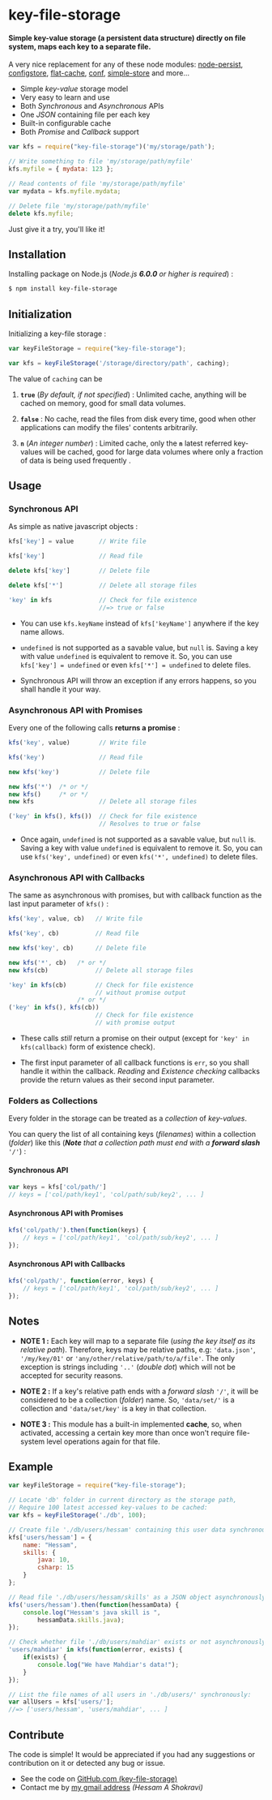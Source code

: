 # key-file-storage

#### Simple key-value storage (a persistent data structure) directly on file system, maps each key to a separate file.

A very nice replacement for any of these node modules: [node-persist](https://www.npmjs.com/package/node-persist), [configstore](https://www.npmjs.com/package/configstore), [flat-cache](https://www.npmjs.com/package/flat-cache), [conf](https://www.npmjs.com/package/conf), [simple-store](https://www.npmjs.com/package/simple-store) and more...

+ Simple *key-value* storage model
+ Very easy to learn and use
+ Both *Synchronous* and *Asynchronous* APIs
+ One *JSON* containing file per each key
+ Built-in configurable cache
+ Both *Promise* and *Callback* support

```javascript
var kfs = require("key-file-storage")('my/storage/path');

// Write something to file 'my/storage/path/myfile'
kfs.myfile = { mydata: 123 };

// Read contents of file 'my/storage/path/myfile'
var mydata = kfs.myfile.mydata;

// Delete file 'my/storage/path/myfile'
delete kfs.myfile;
```

Just give it a try, you'll like it!

## Installation

Installing package on Node.js (*Node.js **6.0.0** or higher is required*) :
```sh
$ npm install key-file-storage
```

## Initialization

Initializing a key-file storage :
```javascript
var keyFileStorage = require("key-file-storage");

var kfs = keyFileStorage('/storage/directory/path', caching);
```

The value of `caching` can be

1. **`true`** (_By default, if not specified_) : Unlimited cache, anything will be cached on memory, good for small data volumes.

2. **`false`** : No cache, read the files from disk every time, good when other applications can modify the files' contents arbitrarily.

3. **`n`** (_An integer number_) : Limited cache, only the **`n`** latest referred key-values will be cached, good for large data volumes where only a fraction of data is being used frequently .

## Usage

### Synchronous API

As simple as native javascript objects :

```javascript
kfs['key'] = value       // Write file
```
```javascript
kfs['key']               // Read file
```
```javascript
delete kfs['key']        // Delete file
```
```javascript
delete kfs['*']          // Delete all storage files
```
```javascript
'key' in kfs             // Check for file existence
                         //=> true or false
```

- You can use `kfs.keyName` instead of `kfs['keyName']` anywhere if the key name allows.

- `undefined` is not supported as a savable value, but `null` is. Saving a key with value `undefined` is equivalent to remove it. So, you can use `kfs['key'] = undefined` or even `kfs['*'] = undefined` to delete files.

- Synchronous API will throw an exception if any errors happens, so you shall handle it your way.

### Asynchronous API with Promises

Every one of the following calls **returns a promise** :

```javascript
kfs('key', value)        // Write file
```
```javascript
kfs('key')               // Read file
```
```javascript
new kfs('key')           // Delete file
```
```javascript
new kfs('*')  /* or */
new kfs()     /* or */
new kfs                  // Delete all storage files
```
```javascript
('key' in kfs(), kfs())  // Check for file existence
                         // Resolves to true or false
```

- Once again, `undefined` is not supported as a savable value, but `null` is. Saving a key with value `undefined` is equivalent to remove it. So, you can use `kfs('key', undefined)` or even `kfs('*', undefined)` to delete files.

### Asynchronous API with Callbacks

The same as asynchronous with promises, but with callback function as the last input parameter of `kfs()` :

```javascript
kfs('key', value, cb)   // Write file
```
```javascript
kfs('key', cb)          // Read file
```
```javascript
new kfs('key', cb)      // Delete file
```
```javascript
new kfs('*', cb)   /* or */
new kfs(cb)             // Delete all storage files
```
```javascript
'key' in kfs(cb)        // Check for file existence
                        // without promise output
                   /* or */
('key' in kfs(), kfs(cb))
                        // Check for file existence
                        // with promise output
```

- These calls *still* return a promise on their output (except for `'key' in kfs(callback)` form of existence check).

- The first input parameter of all callback functions is `err`, so you shall handle it within the callback. *Reading* and *Existence checking* callbacks provide the return values as their second input parameter.

### Folders as Collections

Every folder in the storage can be treated as a *collection* of *key-values*.

You can query the list of all containing keys (*filenames*) within a collection (*folder*) like this (_**Note** that a collection path must end with a **forward slash** `'/'`_) :

#### Synchronous API

```javascript
var keys = kfs['col/path/']
// keys = ['col/path/key1', 'col/path/sub/key2', ... ]
```

#### Asynchronous API with Promises

```javascript
kfs('col/path/').then(function(keys) {
    // keys = ['col/path/key1', 'col/path/sub/key2', ... ]
});
```

#### Asynchronous API with Callbacks

```javascript
kfs('col/path/', function(error, keys) {
    // keys = ['col/path/key1', 'col/path/sub/key2', ... ]
});
```

## Notes

- **NOTE 1 :** Each key will map to a separate file (*using the key itself as its relative path*). Therefore, keys may be relative paths, e.g: `'data.json'`, `'/my/key/01'` or `'any/other/relative/path/to/a/file'`. The only exception is strings including `'..'` (*double dot*) which will not be accepted for security reasons.

- **NOTE 2 :** If a key's relative path ends with a *forward slash* `'/'`, it will be considered to be a collection (*folder*) name. So, `'data/set/'` is a collection and `'data/set/key'` is a key in that collection.

- **NOTE 3 :** This module has a built-in implemented **cache**, so, when activated, accessing a certain key more than once won't require file-system level operations again for that file.

## Example

```javascript
var keyFileStorage = require("key-file-storage");

// Locate 'db' folder in current directory as the storage path,
// Require 100 latest accessed key-values to be cached:
var kfs = keyFileStorage('./db', 100);

// Create file './db/users/hessam' containing this user data synchronously: 
kfs['users/hessam'] = {
    name: "Hessam",
    skills: {
        java: 10,
        csharp: 15
    }
};

// Read file './db/users/hessam/skills' as a JSON object asynchronously:
kfs('users/hessam').then(function(hessamData) {
    console.log("Hessam's java skill is ",
        hessamData.skills.java);
});

// Check whether file './db/users/mahdiar' exists or not asynchronously:
'users/mahdiar' in kfs(function(error, exists) {
    if(exists) {
        console.log("We have Mahdiar's data!");
    }
});

// List the file names of all users in './db/users/' synchronously:
var allUsers = kfs['users/'];
//=> ['users/hessam', 'users/mahdiar', ... ]
```

## Contribute

The code is simple! It would be appreciated if you had any suggestions or contribution on it or detected any bug or issue.

+ See the code on [GitHub.com (key-file-storage)](https://github.com/ahs502/key-file-storage)
+ Contact me by [my gmail address](ahs502@gmail.com)  *(Hessam A Shokravi)*
